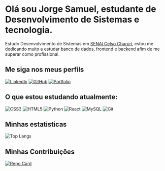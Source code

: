 # Olá sou Jorge Samuel, estudante de Desenvolvimento de Sistemas e tecnologia.

Estudo Desenvolvimento de Sistemas em [SENAI Celso Charuri](https://sumare.sp.senai.br/), estou me dedicando muito a estudar banco de dados, frontend e backend afim de me superar como profissional.



## Me siga nos meus perfils
[![LinkedIn](https://img.shields.io/badge/LinkedIn-0077B5?style=for-the-badge&logo=linkedin&logoColor=white)](https://www.linkedin.com/in/george-samuel-879177223/)
[![GitHub](https://img.shields.io/badge/GitHub-100000?style=for-the-badge&logo=github&logoColor=white)](https://github.com/GeorgeSamuel92)
[![Portfolio](https://img.shields.io/badge/Portfolio-FF5722?style=for-the-badge&logo=todoist&logoColor=white)](https://seulink.com)

## O que estou estudando atualmente:
![CSS3](https://img.shields.io/badge/CSS3-1572B6?style=for-the-badge&logo=css3&logoColor=white)
![HTML5](https://img.shields.io/badge/HTML5-E34F26?style=for-the-badge&logo=html5&logoColor=white)
![Python](https://img.shields.io/badge/python-3670A0?style=for-the-badge&logo=python&logoColor=ffdd54)
![React](https://img.shields.io/badge/React-20232A?style=for-the-badge&logo=react&logoColor=61DAFB)
![MySQL](https://img.shields.io/badge/MySQL-00000F?style=for-the-badge&logo=mysql&logoColor=white)
![Git](https://img.shields.io/badge/GIT-E44C30?style=for-the-badge&logo=git&logoColor=white)


## Minhas estatisticas 
![Top Langs](https://github-readme-stats-git-masterrstaa-rickstaa.vercel.app/api/top-langs/?username=georgesamuel92&bg_color=000&border_color=30A3DC&title_color=E94D5F&text_color=FFF)

## Minhas Contribuições

[![Repo Card](https://github-readme-stats.vercel.app/api/pin/?username=georgesamuel92&repo=CURSO_YT-curso-react&bg_color=000&border_color=30A3DC&show_icons=true&icon_color=30A3DC&title_color=E94D5F&text_color=FFF)](https://github.com/GeorgeSamuel92/CURSO_YT-curso-react)